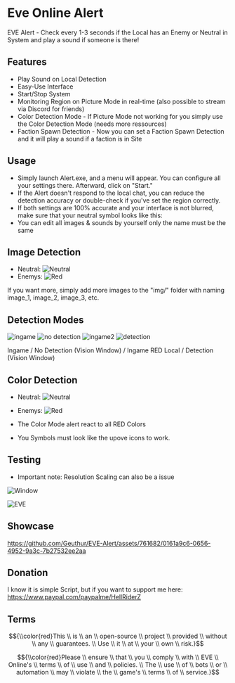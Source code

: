 # Eve Online Alert

EVE Alert - Check every 1-3 seconds if the Local has an Enemy or Neutral in System and play a sound if someone is there!

## Features

- Play Sound on Local Detection
- Easy-Use Interface
- Start/Stop System
- Monitoring Region on Picture Mode in real-time (also possible to stream via Discord for friends)
- Color Detection Mode - If Picture Mode not working for you simply use the Color Detection Mode (needs more ressources)
- Faction Spawn Detection - Now you can set a Faction Spawn Detection and it will play a sound if a faction is in Site

## Usage

- Simply launch Alert.exe, and a menu will appear. You can configure all your settings there. Afterward, click on "Start."
- If the Alert doesn't respond to the local chat, you can reduce the detection accuracy or double-check if you've set the region correctly.
- If both settings are 100% accurate and your interface is not blurred, make sure that your neutral symbol looks like this:
- You can edit all images & sounds by yourself only the name must be the same

## Image Detection

- Neutral:    ![Neutral](https://i.imgur.com/SdjoIs6.png)
- Enemys:     ![Red](https://i.imgur.com/O0VTT69.png)

If you want more, simply add more images to the "img/" folder with naming image_1, image_2, image_3, etc.

## Detection Modes

![ingame](https://github.com/Geuthur/EVE-Alert/assets/761682/78e24aec-780a-4d70-95c9-60de480dbb75)
![no detection](https://github.com/Geuthur/EVE-Alert/assets/761682/aa21ac7d-4413-40be-8c16-43d598600820)
![ingame2](https://github.com/Geuthur/EVE-Alert/assets/761682/fc097678-bb3f-4198-b186-d753c0bf5c11)
![detection](https://github.com/Geuthur/EVE-Alert/assets/761682/e1b8bc65-f647-4b32-a8b6-690bdc2d5305)

Ingame / No Detection (Vision Window) / Ingame RED Local / Detection (Vision Window)

## Color Detection

- Neutral: ![Neutral](https://i.imgur.com/L7hy58Y.png)

- Enemys:     ![Red](https://i.imgur.com/O0VTT69.png)

- The Color Mode alert react to all RED Colors

- You Symbols must look like the upove icons to work.

## Testing

- Important note: Resolution Scaling can also be a issue

![Window](https://i.imgur.com/e0X2sGM.png)

![EVE](https://i.imgur.com/08hxzIj.png)

## Showcase

https://github.com/Geuthur/EVE-Alert/assets/761682/0161a9c6-0656-4952-9a3c-7b27532ee2aa

## Donation

I know it is simple Script, but if you want to support me here:
https://www.paypal.com/paypalme/HellRiderZ

## Terms

$${\\color{red}This \\ is \\ an \\ open-source \\ project \\ provided \\ without \\ any \\ guarantees. \\ Use \\ it \\ at \\ your \\ own \\ risk.}$$

$${\\color{red}Please \\ ensure \\ that \\ you \\ comply \\ with \\ EVE \\ Online's \\ terms \\ of \\ use \\ and \\ policies. \\ The \\ use \\ of \\ bots \\ or \\ automation \\ may \\ violate \\ the \\ game's \\ terms \\ of \\ service.}$$
